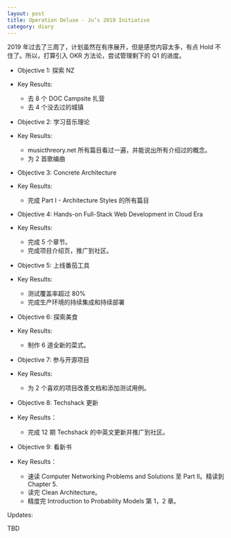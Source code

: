 ```yaml
---
layout: post
title: Operation Deluxe - Ju’s 2019 Initiative
category: diary
---
```


2019 年过去了三周了，计划虽然在有序展开，但是感觉内容太多，有点 Hold 不住了。所以，打算引入 OKR 方法论，尝试管理剩下的 Q1 的进度。

* Objective 1: 探索 NZ
* Key Results:
  * 去 8 个 DOC Campsite 扎营
  * 去 4 个没去过的城镇

* Objective 2: 学习音乐理论
* Key Results:
  * musicthreory.net 所有篇目看过一遍，并能说出所有介绍过的概念。
  * 为 2 首歌编曲

* Objective 3: Concrete Architecture
* Key Results:
  * 完成 Part I - Architecture Styles 的所有篇目

* Objective 4: Hands-on Full-Stack Web Development in Cloud Era
* Key Results:
  * 完成 5 个章节。
  * 完成项目介绍页，推广到社区。

* Objective 5: 上线番茄工具
* Key Results:
  * 测试覆盖率超过 80%
  * 完成生产环境的持续集成和持续部署

* Objective 6: 探索美食
* Key Results:
  * 制作 6 道全新的菜式。

* Objective 7: 参与开源项目
* Key Results:
  * 为 2 个喜欢的项目改善文档和添加测试用例。

* Objective 8: Techshack 更新
* Key Results：
  * 完成 12 期 Techshack 的中英文更新并推广到社区。

* Objective 9: 看新书
* Key Results：
  * 速读 Computer Networking Problems and Solutions 至 Part II。精读到 Chapter 5.
  * 读完 Clean Architecture。
  * 精度完 Introduction to Probability Models 第 1，2 章。

Updates:

TBD
